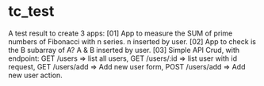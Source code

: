 # tc_test

A test result to create 3 apps:
[01] App to measure the SUM of prime numbers of Fibonacci with n series. n inserted by user.
[02] App to check is the B subarray of A?  A & B inserted by user.
[03] Simple API Crud, with endpoint:
      GET /users => list all users,
      GET /users/:id => list user with id request,
      GET /users/add => Add new user form,
      POST /users/add => Add new user action.
